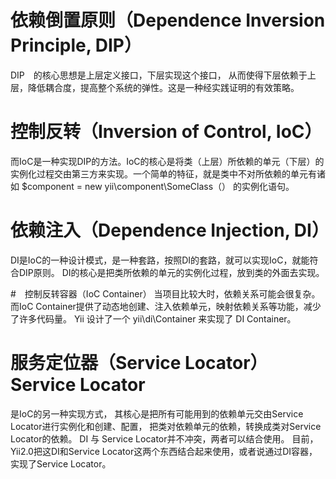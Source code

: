 # 依赖倒置原则（Dependence Inversion Principle, DIP）

DIP　的核心思想是上层定义接口，下层实现这个接口， 从而使得下层依赖于上层，降低耦合度，提高整个系统的弹性。这是一种经实践证明的有效策略。

# 控制反转（Inversion of Control, IoC）
而IoC是一种实现DIP的方法。IoC的核心是将类（上层）所依赖的单元（下层）的实例化过程交由第三方来实现。一个简单的特征，就是类中不对所依赖的单元有诸如 $component = new yii\component\SomeClass（） 的实例化语句。

# 依赖注入（Dependence Injection, DI）

DI是IoC的一种设计模式，是一种套路，按照DI的套路，就可以实现IoC，就能符合DIP原则。 DI的核心是把类所依赖的单元的实例化过程，放到类的外面去实现。

#　控制反转容器（IoC Container）
当项目比较大时，依赖关系可能会很复杂。 而IoC Container提供了动态地创建、注入依赖单元，映射依赖关系等功能，减少了许多代码量。 Yii 设计了一个 yii\di\Container 来实现了 DI Container。

# 服务定位器（Service Locator）Service Locator

是IoC的另一种实现方式， 其核心是把所有可能用到的依赖单元交由Service Locator进行实例化和创建、配置， 把类对依赖单元的依赖，转换成类对Service Locator的依赖。 DI 与 Service Locator并不冲突，两者可以结合使用。 目前，Yii2.0把这DI和Service Locator这两个东西结合起来使用，或者说通过DI容器，实现了Service Locator。
